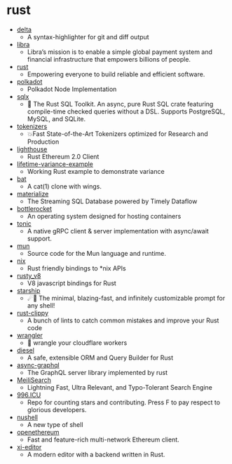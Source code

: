 # rust
- [delta](https://github.com/dandavison/delta)
  - A syntax-highlighter for git and diff output
- [libra](https://github.com/libra/libra)
  - Libra’s mission is to enable a simple global payment system and financial infrastructure that empowers billions of people.
- [rust](https://github.com/rust-lang/rust)
  - Empowering everyone to build reliable and efficient software.
- [polkadot](https://github.com/paritytech/polkadot)
  - Polkadot Node Implementation
- [sqlx](https://github.com/launchbadge/sqlx)
  - 🧰 The Rust SQL Toolkit. An async, pure Rust SQL crate featuring compile-time checked queries without a DSL. Supports PostgreSQL, MySQL, and SQLite.
- [tokenizers](https://github.com/huggingface/tokenizers)
  - 💥Fast State-of-the-Art Tokenizers optimized for Research and Production
- [lighthouse](https://github.com/sigp/lighthouse)
  - Rust Ethereum 2.0 Client
- [lifetime-variance-example](https://github.com/sunshowers/lifetime-variance-example)
  - Working Rust example to demonstrate variance
- [bat](https://github.com/sharkdp/bat)
  - A cat(1) clone with wings.
- [materialize](https://github.com/MaterializeInc/materialize)
  - The Streaming SQL Database powered by Timely Dataflow
- [bottlerocket](https://github.com/bottlerocket-os/bottlerocket)
  - An operating system designed for hosting containers
- [tonic](https://github.com/hyperium/tonic)
  - A native gRPC client & server implementation with async/await support.
- [mun](https://github.com/mun-lang/mun)
  - Source code for the Mun language and runtime.
- [nix](https://github.com/nix-rust/nix)
  - Rust friendly bindings to *nix APIs
- [rusty_v8](https://github.com/denoland/rusty_v8)
  - V8 javascript bindings for Rust
- [starship](https://github.com/starship/starship)
  - ☄🌌️ The minimal, blazing-fast, and infinitely customizable prompt for any shell!
- [rust-clippy](https://github.com/rust-lang/rust-clippy)
  - A bunch of lints to catch common mistakes and improve your Rust code
- [wrangler](https://github.com/cloudflare/wrangler)
  - 🤠 wrangle your cloudflare workers
- [diesel](https://github.com/diesel-rs/diesel)
  - A safe, extensible ORM and Query Builder for Rust
- [async-graphql](https://github.com/async-graphql/async-graphql)
  - The GraphQL server library implemented by rust
- [MeiliSearch](https://github.com/meilisearch/MeiliSearch)
  - Lightning Fast, Ultra Relevant, and Typo-Tolerant Search Engine
- [996.ICU](https://github.com/996icu/996.ICU)
  - Repo for counting stars and contributing. Press F to pay respect to glorious developers.
- [nushell](https://github.com/nushell/nushell)
  - A new type of shell
- [openethereum](https://github.com/openethereum/openethereum)
  - Fast and feature-rich multi-network Ethereum client.
- [xi-editor](https://github.com/xi-editor/xi-editor)
  - A modern editor with a backend written in Rust.
